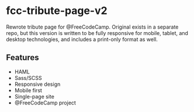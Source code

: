 # fcc-tribute-page-v2
Rewrote tribute page for @FreeCodeCamp. Original exists in a separate repo, but this version is written to be fully responsive for mobile, tablet, and desktop technologies, and includes a print-only format as well.

## Features
* HAML
* Sass/SCSS
* Responsive design
* Mobile first
* Single-page site
* @FreeCodeCamp project
